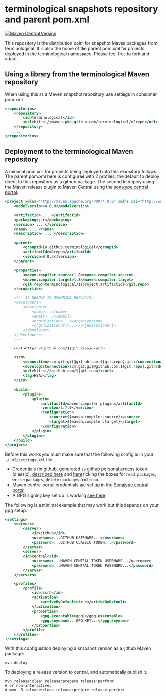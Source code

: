 # terminological snapshots repository and parent pom.xml

[![Maven Central Version](https://img.shields.io/maven-central/v/io.github.terminological/m2repo)](https://central.sonatype.com/artifact/io.github.terminological/m2repo)

This repository is the distribution point for snapshot Maven packages from 
terminological. It is also the home of the parent pom.xml for projects deployed 
in the terminological namespace. Please feel free to fork and adapt.

## Using a library from the terminological Maven repository

When using this as a Maven snapshot repository use settings in consumer pom.xml

```XML
<repositories>
	<repository>
		<id>terminological</id>
		<url>https://maven.pkg.github.com/terminological/m2repo</url>
	</repository>
	...
</repositories>
```

## Deployment to the terminological Maven repository

A minimal pom.xml for projects being deployed into this repository follows. The
parent pom.xml here is configured with 2 profiles, the default to deploy direct
to this repository as a github package. The second to deploy using the Maven
release plugin to Maven Central using the 
[sonatype central portal](https://central.sonatype.com/). 

```XML
<project xmlns="http://maven.apache.org/POM/4.0.0" xmlns:xsi="http://www.w3.org/2001/XMLSchema-instance" xsi:schemaLocation="http://maven.apache.org/POM/4.0.0 http://maven.apache.org/xsd/maven-4.0.0.xsd">
	<modelVersion>4.0.0</modelVersion>
	
	<artifactId> ... </artifactId>
	<packaging>jar</packaging>
	<version> ... </version>
	<name> ... </name>
	<description> ... </description>
	
	<parent>
		<groupId>io.github.terminological</groupId>
		<artifactId>m2repo</artifactId>
		<version>0.0.3</version>
	</parent>

	<properties>
		<maven.compiler.source>1.8</maven.compiler.source>
		<maven.compiler.target>1.8</maven.compiler.target>
		<git.repo>terminological/${project.artifactId}</git.repo>
	</properties>
	
	<!-- IF NEEDED TO OVERRIDE DEFAULTS:
	<developers>
		<developer>
			<name>...</name>
			<email>...</email>
			<organization>...</organization>
			<organizationUrl>...</organizationUrl>
		</developer>
	</developers>
	-->

	<url>https://github.com/${git.repo}</url>

	<scm>
		<connection>scm:git:git@github.com:${git.repo}.git</connection>
		<developerConnection>scm:git:git@github.com:${git.repo}.git</developerConnection>
		<url>https://github.com/${git.repo}</url>
		<tag>HEAD</tag>
	</scm>
	
	<build>
		<plugins>
			<plugin>
				<artifactId>maven-compiler-plugin</artifactId>
				<version>3.7.0</version>
				<configuration>
					<source>${maven.compiler.source}</source>
					<target>${maven.compiler.target}</target>
				</configuration>
			</plugin>
		</plugins>
	</build>
</project>
```

Before this works you must make sure that the following config is in your 
`~/.m2/settings.xml` file:

- Credentials for github, generated as github personal access token (classic), 
[described here](https://docs.github.com/en/authentication/keeping-your-account-and-data-secure/managing-your-personal-access-tokens) 
and [here](https://github.com/settings/tokens) ticking the boxes for 
`read:packages`, `write:packages`, `delete:packages` and `repo`.
- Maven central portal credentials are set up in the [Sonatype central portal](https://central.sonatype.com/account).
- A GPG signing key set up is working [see here](https://central.sonatype.org/publish/requirements/gpg/). 

The following is a minimal example that may work but this depends on your gpg setup.

```XML
<settings>
	<servers>
		<server>
			<id>github</id>
			<username>...GITHUB USERNAME...</username>
			<password>...GITHUB CLASSIC TOKEN...</password>
		</server>
		<server>
		<id>central</id>
			<username>...MAVEN CENTRAL TOKEN USERNAME.../username>
			<password>...MAVEN CENTRAL TOKEN PASSWORD...</password>
		</server>
	</servers>

	<profiles>
		<profile>
			<id>ossrh</id>
			<activation>
				<activeByDefault>true</activeByDefault>
			</activation>
			<properties>
				<gpg.executable>gpg2</gpg.executable>
				<gpg.keyname>...GPG KEY...</gpg.keyname>
			</properties>
		</profile>
	</profiles>
</settings>

```

With this configuration deploying a snapshot version as a github Maven package:

```
mvn deploy
```

To deploying a release version to central, and automatically publish it.

```
mvn release:clean release:prepare release:perform
# or non-interactive:
# mvn -B release:clean release:prepare release:perform
```

